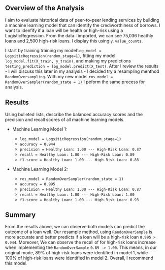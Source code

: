 ## Overview of the Analysis

I aim to evaluate historical data of peer-to-peer lending services by building a machine learning model that can identify the crediworthiness
of borrows. I want to idenfify if a loan will be health or high-risk using a LogisticRegression. From the data I imported, we can see 75,036 
heathly loans and 2,500 high-risk loans. I display this using `y.value_counts`. 

I start by training training my model`log_model = LogsiticRegression(random_stage=1)`, fitting my model `log_model.fit(X_train, y_train)`,
and making my predictions `testing_prediction = log_model.predict(X_test)`.  After I review the results - I will discuss this later in my 
analysis - I decided try a resampling menthod `RandomOversampling`. With my new model `ros_model = RandomOverSampler(random_state = 1)` I 
peform the same process for analysis. 

## Results

Using bulleted lists, describe the balanced accuracy scores and the precision and recall scores of all machine learning models.

* Machine Learning Model 1: 
  * `log_model = LogsiticRegression(random_stage=1)`
  * `accuracy = 0.944`
  * `precision = Healthy Loan: 1.00 --- High-Risk Loan: 0.87`
  * `recall = Healthy Loan: 1.00 --- High-Risk Loan: 0.89` 
  * `f1-score = Healthy Loan: 1.00 --- High-Risk Loan: 0.88 `



* Machine Learning Model 2:
  * `ros_model = RandomOverSampler(random_state = 1)`
  * `accuracy = 0.995`
  * `precision = Healthy Loan: 1.00 --- High-Risk Loan: 0.87`
  * `recall = Healthy Loan: 1.00 --- High-Risk Loan: 1.00` 
  * `f1-score = Healthy Loan: 1.00 --- High-Risk Loan: 0.93 `

## Summary

From the results above, we can observe both models can predict the outcome of a loan well. Our resample method, using `RandomOverSample` is
more accurate and better predicts if a loan will be a high-risk loan `0.995 > 0.944`. Moreover, We can observe the recall of for high-risk loans increase when implementing the `RandomOverSample` `0.89 -> 1.00`.  This means, in our original mode, 89% of high-risk loans were identified in model 1, while 100% of high-risk loans were identified in model 2. Overall, I recommend this model. 